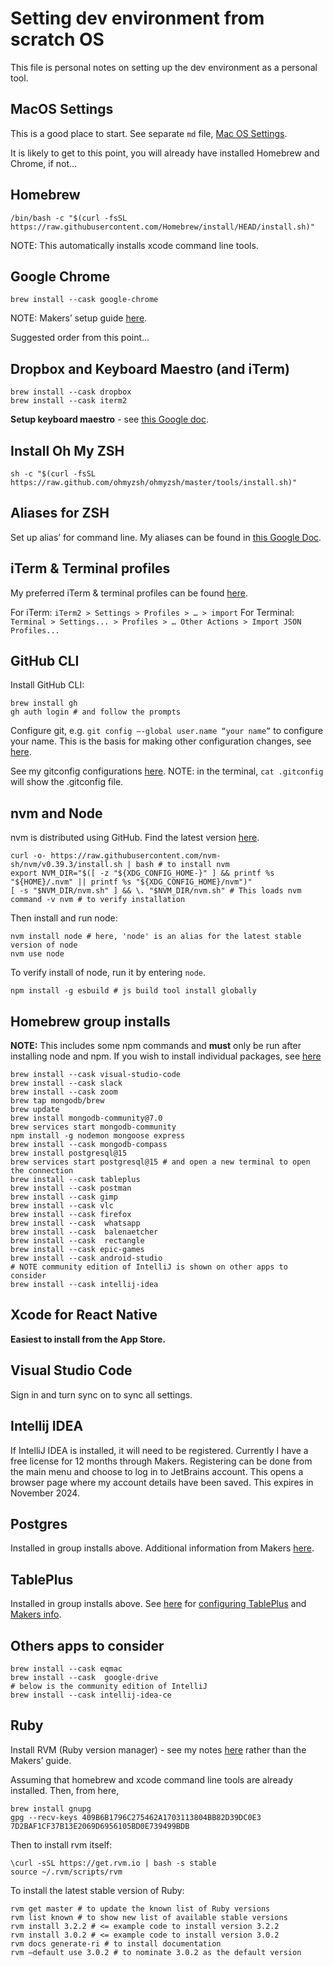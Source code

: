 # Setting dev environment from scratch OS

This file is personal notes on setting up the dev environment as a personal tool.

## MacOS Settings

This is a good place to start. See separate `md` file, [Mac OS Settings](https://github.com/pablisch/dev-environment-setup/blob/main/macos_settings.md).

It is likely to get to this point, you will already have installed Homebrew and Chrome, if not…

## Homebrew
```
/bin/bash -c "$(curl -fsSL https://raw.githubusercontent.com/Homebrew/install/HEAD/install.sh)"
```
NOTE: This automatically installs xcode command line tools.

## Google Chrome 
```
brew install --cask google-chrome
```

NOTE: Makers’ setup guide [here](https://github.com/makersacademy/getting-started/blob/main/setting-up-your-mac.md).

Suggested order from this point…

## Dropbox and Keyboard Maestro (and iTerm)
```
brew install --cask dropbox
brew install --cask iterm2
```
**Setup keyboard maestro** - see [this Google doc](https://docs.google.com/document/d/10Tu7gZg3YSOjEJppylCtM4W_PvpOlSa6TabENkKWP18/edit?usp=sharing).

## Install Oh My ZSH 
```
sh -c "$(curl -fsSL https://raw.github.com/ohmyzsh/ohmyzsh/master/tools/install.sh)"
```

## Aliases for ZSH
Set up alias’ for command line. My aliases can be found in [this Google Doc](https://docs.google.com/document/d/1NFcRVQaIo6sxUpB81nq6v9t7C74MZl1j4ILKNrtp7ng/edit?usp=sharing).

## iTerm & Terminal profiles
My preferred iTerm & terminal profiles can be found [here](https://drive.google.com/drive/folders/1PqfaIsI-swLBF5ibFG5yhHAJUCXU6crN?usp=sharing). 

For iTerm: `iTerm2 > Settings > Profiles > … > import`
For Terminal: `Terminal > Settings... > Profiles > … Other Actions > Import JSON Profiles...`

## GitHub CLI
Install GitHub CLI:
```
brew install gh
gh auth login # and follow the prompts
```
Configure git, e.g. `git config –-global user.name “your name”` to configure your name. This is the basis for making other configuration changes, see [here](https://makersacademy.teachable.com/courses/makers-academy-mastery-precourse/lectures/3989157).

See my gitconfig configurations [here](https://docs.google.com/document/d/13pMs0KbL6SVWEqR7BREaDErzdEvKye507XLXTd21dW8/edit?usp=sharing).
NOTE: in the terminal, `cat .gitconfig` will show the .gitconfig file.

## nvm and Node
nvm is distributed using GitHub. Find the latest version [here](https://github.com/nvm-sh/nvm#installing-and-updating).
```
curl -o- https://raw.githubusercontent.com/nvm-sh/nvm/v0.39.3/install.sh | bash # to install nvm
export NVM_DIR="$([ -z "${XDG_CONFIG_HOME-}" ] && printf %s "${HOME}/.nvm" || printf %s "${XDG_CONFIG_HOME}/nvm")"
[ -s "$NVM_DIR/nvm.sh" ] && \. "$NVM_DIR/nvm.sh" # This loads nvm
command -v nvm # to verify installation
```
Then install and run node:
```
nvm install node # here, 'node' is an alias for the latest stable version of node
nvm use node
```
To verify install of node, run it by entering `node`.
```
npm install -g esbuild # js build tool install globally
```

## Homebrew group installs

**NOTE:** This includes some npm commands and **must** only be run after installing node and npm.
If you wish to install individual packages, see [here](https://github.com/pablisch/dev-environment-setup/blob/main/individual_installs.md)

```
brew install --cask visual-studio-code
brew install --cask slack
brew install --cask zoom
brew tap mongodb/brew
brew update
brew install mongodb-community@7.0
brew services start mongodb-community
npm install -g nodemon mongoose express
brew install --cask mongodb-compass
brew install postgresql@15
brew services start postgresql@15 # and open a new terminal to open the connection
brew install --cask tableplus
brew install --cask postman
brew install --cask gimp 
brew install --cask vlc 
brew install --cask firefox 
brew install --cask  whatsapp 
brew install --cask  balenaetcher 
brew install --cask  rectangle
brew install --cask epic-games
brew install --cask android-studio
# NOTE community edition of IntelliJ is shown on other apps to consider
brew install --cask intellij-idea
```

## Xcode for React Native
**Easiest to install from the App Store.**

## Visual Studio Code
Sign in and turn sync on to sync all settings.

## Intellij IDEA
If IntelliJ IDEA is installed, it will need to be registered. Currently I have a free license for 12 months through Makers. Registering can be done from the main menu and choose to log in to JetBrains account. This opens a browser page where my account details have been saved. This expires in November 2024.

## Postgres
Installed in group installs above.
Additional information from Makers [here](https://github.com/makersacademy/databases/blob/main/sql_bites/01_setting_up_database.md).

## TablePlus
Installed in group installs above.
See [here](https://github.com/pablisch/dev-environment-setup/blob/main/configuring_tableplus.md) for [configuring TablePlus](https://github.com/pablisch/dev-environment-setup/blob/main/configuring_tableplus.md) and [Makers info](https://github.com/makersacademy/databases/blob/main/sql_bites/06_using_table_plus.md).

## Others apps to consider
```
brew install --cask eqmac
brew install --cask  google-drive
# below is the community edition of IntelliJ
brew install --cask intellij-idea-ce
```

## Ruby
Install RVM (Ruby version manager) - see my notes [here](https://docs.google.com/document/d/16G3-ixyX0yHJAy9MevqVIQ8Km5e01OAUD8epqg4h7v0/edit#heading=h.yo6xrg8msfu7) rather than the Makers’ guide.

Assuming that homebrew and xcode command line tools are already installed.
Then, from here, 
```
brew install gnupg
gpg --recv-keys 409B6B1796C275462A1703113804BB82D39DC0E3 7D2BAF1CF37B13E2069D6956105BD0E739499BDB
```
Then to install rvm itself: 
```
\curl -sSL https://get.rvm.io | bash -s stable 
source ~/.rvm/scripts/rvm 
```
To install the latest stable version of Ruby:
```
rvm get master # to update the known list of Ruby versions
rvm list known # to show new list of available stable versions
rvm install 3.2.2 # <= example code to install version 3.2.2
rvm install 3.0.2 # <= example code to install version 3.0.2
rvm docs generate-ri # to install documentation
rvm –default use 3.0.2 # to nominate 3.0.2 as the default version
```